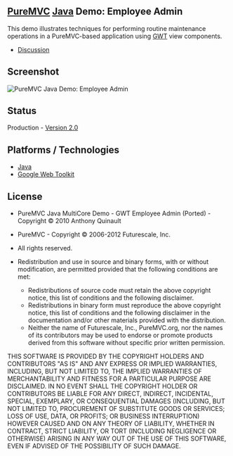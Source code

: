 ## [PureMVC](http://puremvc.github.com/) [Java](https://github.com/PureMVC/puremvc-java-multicore-framework/wiki) Demo: Employee Admin
This demo illustrates techniques for performing routine maintenance operations in a PureMVC-based application using [GWT](http://en.wikipedia.org/wiki/Google_Web_Toolkit) view components.

* [Discussion](http://forums.puremvc.org/index.php?topic=1269.0)

## Screenshot
![PureMVC Java Demo: Employee Admin](http://puremvc.org/pages/images/screenshots/PureMVC-Shot-Java-EmployeeAdmin.png)

## Status
Production - [Version 2.0](https://github.com/PureMVC/puremvc-java-demo-gwt-employeeadmin/blob/master/VERSION)

## Platforms / Technologies
* [Java](http://en.wikipedia.org/wiki/Java_\(programming_language\))
* [Google Web Toolkit](http://en.wikipedia.org/wiki/Google_Web_Toolkit)

## License
* PureMVC Java MultiCore Demo - GWT Employee Admin (Ported) - Copyright © 2010 Anthony Quinault 
* PureMVC - Copyright © 2006-2012 Futurescale, Inc.
* All rights reserved.

* Redistribution and use in source and binary forms, with or without modification, are permitted provided that the following conditions are met:

  * Redistributions of source code must retain the above copyright notice, this list of conditions and the following disclaimer.
  * Redistributions in binary form must reproduce the above copyright notice, this list of conditions and the following disclaimer in the documentation and/or other materials provided with the distribution.
  * Neither the name of Futurescale, Inc., PureMVC.org, nor the names of its contributors may be used to endorse or promote products derived from this software without specific prior written permission.

THIS SOFTWARE IS PROVIDED BY THE COPYRIGHT HOLDERS AND CONTRIBUTORS "AS IS" AND ANY EXPRESS OR IMPLIED WARRANTIES, INCLUDING, BUT NOT LIMITED TO, THE IMPLIED WARRANTIES OF MERCHANTABILITY AND FITNESS FOR A PARTICULAR PURPOSE ARE DISCLAIMED. IN NO EVENT SHALL THE COPYRIGHT HOLDER OR CONTRIBUTORS BE LIABLE FOR ANY DIRECT, INDIRECT, INCIDENTAL, SPECIAL, EXEMPLARY, OR CONSEQUENTIAL DAMAGES (INCLUDING, BUT NOT LIMITED TO, PROCUREMENT OF SUBSTITUTE GOODS OR SERVICES; LOSS OF USE, DATA, OR PROFITS; OR BUSINESS INTERRUPTION) HOWEVER CAUSED AND ON ANY THEORY OF LIABILITY, WHETHER IN CONTRACT, STRICT LIABILITY, OR TORT (INCLUDING NEGLIGENCE OR OTHERWISE) ARISING IN ANY WAY OUT OF THE USE OF THIS SOFTWARE, EVEN IF ADVISED OF THE POSSIBILITY OF SUCH DAMAGE.
